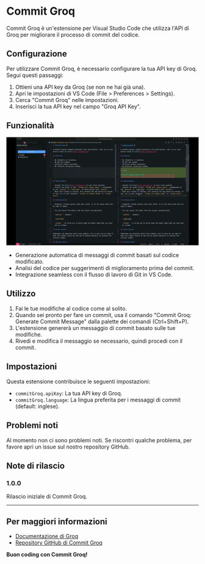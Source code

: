 # Commit Groq

Commit Groq è un'estensione per Visual Studio Code che utilizza l'API di Groq per migliorare il processo di commit del codice.

## Configurazione

Per utilizzare Commit Groq, è necessario configurare la tua API key di Groq. Segui questi passaggi:

1. Ottieni una API key da Groq (se non ne hai già una).
2. Apri le impostazioni di VS Code (File > Preferences > Settings).
3. Cerca "Commit Groq" nelle impostazioni.
4. Inserisci la tua API key nel campo "Groq API Key".

## Funzionalità

![Commit Groq Demo](https://raw.githubusercontent.com/FrancoStino/commitgroq/main/assets/commitgroq-demo.gif)

- Generazione automatica di messaggi di commit basati sul codice modificato.
- Analisi del codice per suggerimenti di miglioramento prima del commit.
- Integrazione seamless con il flusso di lavoro di Git in VS Code.

## Utilizzo

1. Fai le tue modifiche al codice come al solito.
2. Quando sei pronto per fare un commit, usa il comando "Commit Groq: Generate Commit Message" dalla palette dei comandi (Ctrl+Shift+P).
3. L'estensione genererà un messaggio di commit basato sulle tue modifiche.
4. Rivedi e modifica il messaggio se necessario, quindi procedi con il commit.

## Impostazioni

Questa estensione contribuisce le seguenti impostazioni:

* `commitGroq.apiKey`: La tua API key di Groq.
* `commitGroq.language`: La lingua preferita per i messaggi di commit (default: inglese).

## Problemi noti

Al momento non ci sono problemi noti. Se riscontri qualche problema, per favore apri un issue sul nostro repository GitHub.

## Note di rilascio

### 1.0.0

Rilascio iniziale di Commit Groq.

---

## Per maggiori informazioni

* [Documentazione di Groq](https://www.groq.com/docs)
* [Repository GitHub di Commit Groq](https://github.com/FrancoStino/commitgroq)

**Buon coding con Commit Groq!**

